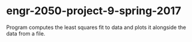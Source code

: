 # engr-2050-project-9-spring-2017
Program computes the least squares fit to data and plots it alongside the data from a file.
